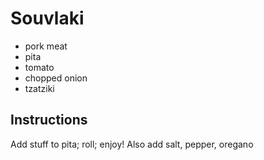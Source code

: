# Souvlaki
- pork meat
- pita
- tomato
- chopped onion
- tzatziki
## Instructions
Add stuff to pita; roll; enjoy!
Also add salt, pepper, oregano
